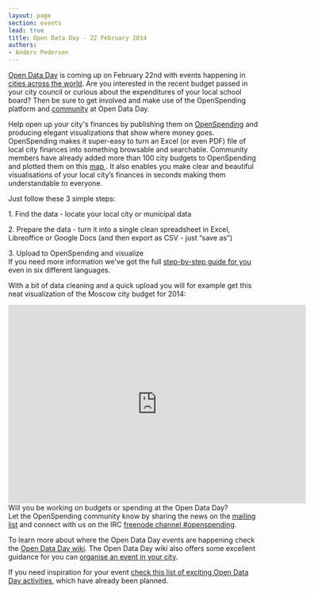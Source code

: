 ```yaml
---
layout: page
section: events
lead: true
title: Open Data Day - 22 February 2014
authors:
- Anders Pedersen
---
```

<a href="http://opendataday.org/">Open Data Day</a> is coming up on February 22nd with events happening in <a href="http://wiki.opendataday.org/2014/City_Events">cities across the world</a>. Are you interested in the recent budget passed in your city council or curious about the expenditures of your local school board? Then be sure to get involved and make use of the OpenSpending platform and <a href="http://community.openspending.org/">community</a> at Open Data Day. <br>

Help open up your city's finances by publishing them on <a href="http://openspending.org/">OpenSpending</a> and producing elegant visualizations that show where money goes. OpenSpending makes it super-easy to turn an Excel (or even PDF) file of local city finances into something browsable and searchable. Community members have already added more than 100 city budgets to OpenSpending and plotted them on this <a href="http://apps.openspending.org/maps/">map </a>. It also enables you make clear and beautiful visualisations of your local city’s finances in seconds making them understandable to everyone.

Just follow these 3 simple steps:<br>

<p dir="ltr">1. Find the data - locate your local city or municipal data

<p dir="ltr">2. Prepare the data - turn it into a single clean spreadsheet in Excel, Libreoffice or Google Docs (and then export as CSV - just “save as”)

<p dir="ltr">3. Upload to OpenSpending and visualize
<br>
If you need more information we've got the full <a href="http://bit.ly/openspending-data-guide-gdoc">step-by-step guide for you</a> even in six different languages.

With a bit of data cleaning and a quick upload you will for example get this neat visualization of the Moscow city budget for 2014:
<iframe width='600' height='400' src='https://openspending.org/moscow2014/embed?widget=treemap&state=%7B%22drilldowns%22%3A%5B%22vedomstvo%22%2C%22Program%22%2C%22Podprogram%22%2C%22CSR%22%2C%22vidrashodov%22%5D%2C%22year%22%3A2014%2C%22cuts%22%3A%7B%7D%7D&width=600&height=400' frameborder='0'></iframe>
<br>
Will you be working on budgets or spending at the Open Data Day?
<br>Let the OpenSpending community know by sharing the news on the <a href="http://lists.okfn.org/mailman/listinfo/openspending">mailing list</a> and connect with us on the IRC <a href="http://webchat.freenode.net/?channels=openspending">freenode channel #openspending</a>.

To learn more about where the Open Data Day events are happening check the <a href="http://wiki.opendataday.org/2014/City_Events">Open Data Day wiki</a>. The Open Data Day wiki also offers some excellent guidance for you can <a href="http://wiki.opendataday.org/Main_Page">organise an event in your city</a>.

If you need inspiration for your event <a href="http://blog.okfn.org/2014/02/07/what-are-you-doing-on-open-data-day/">check this list of exciting Open Data Day activities</a>, which have already been planned.
